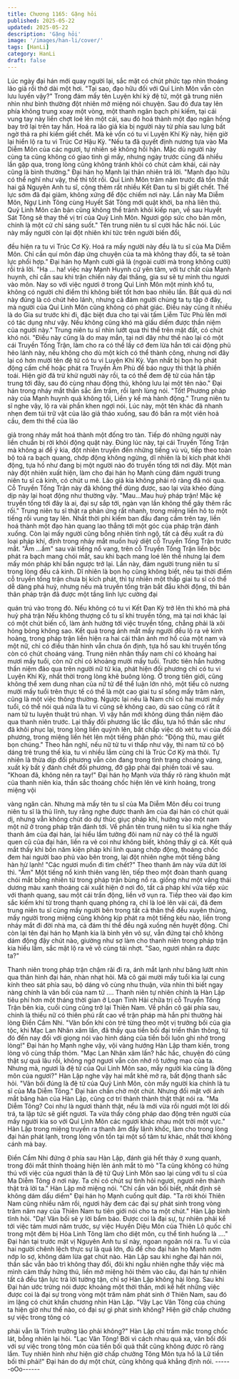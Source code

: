 ```yaml
---
title: Chương 1165: Gặng hỏi
published: 2025-05-22
updated: 2025-05-22
description: 'Gặng hỏi'
image: '/images/han-li/cover/'
tags: [HanLi]
category: HanLi
draft: false
---
```


Lúc ngày đại hán mới quay người lại, sắc mặt có chút phức tạp
nhìn thoáng lão giả rồi thở dài một hơi.
"Tại sao, đạo hữu đối với Quỉ Linh Môn vẫn còn lưu luyến vậy?"
Trong đám mấy tên Luyện khí kỳ đệ tử, một gã trung niên nhìn
như bình thường đột nhiên mở miệng nói chuyện. Sau đó đưa tay
lên phía không trung xoay một vòng, một thanh ngân bạch phi
kiếm, tại cái vung tay này liền chợt loé lên một cái, sau đó hoá
thành một đạo ngân hồng bay trở lại trên tay hắn.
Hoá ra lão giả kia bị người này từ phía sau lưng bất ngờ thả ra
phi kiếm giết chết. Mà kẻ vốn có tu vi Luyện Khí Kỳ này, hiện giờ
lại hiển lộ ra tu vi Trúc Cơ Hậu Kỳ.
"Nếu ta đã quyết định nương tựa vào Ma Diễm Môn của các
ngươi, tự nhiên sẽ không hối hận. Mặc dù người này cùng ta cũng
không có giao tình gì mấy, nhưng ngày trước cũng đã nhiều lần
gặp qua, trong lòng cũng không tránh khỏi có chút cảm khái, cái
này cũng là bình thường." Đại hán họ Mạnh lại thản nhiên trả lời.
"Mạnh đạo hữu có thể nghĩ như vậy, thế thì tốt rồi. Quỉ Linh Môn
trăm năm trước đã tổn thất hai gã Nguyên Anh tu sĩ, cộng thêm
rất nhiều Kết Đan tu sĩ bị giết chết. Thế lực sớm đã đại giảm,
không xứng để độc chiếm nơi này. Lần này Ma Diễm Môn, Ngự
Linh Tông cùng Huyết Sát Tông mới quật khởi, ba nhà liên thủ.
Quỷ Linh Môn căn bản cũng không thể tránh khỏi kiếp nạn, về
sau Huyết Sát Tông sẽ thay thế vị trí của Quỷ Linh Môn. Ngươi
góp sức cho bản môn, chính là một cử chỉ sáng suốt."
Tên trung niên tu sĩ cười hắc hắc nói.
Lúc này mấy người còn lại đột nhiên khí tức trên người biến đổi,

đều hiện ra tu vi Trúc Cơ Kỳ. Hoá ra mấy người này đều là tu sĩ
của Ma Diễm Môn.
Chỉ cần quí môn đáp ứng chuyện của ta mà không thay đổi, ta sẽ
toàn lực phối hợp."
Đại hán họ Mạnh cười giả lả (ngoài cười mà trong không cười) rồi
trả lời.
"Ha … ha! việc này Mạnh Huynh cứ yên tâm, với tư chất của
Mạnh huynh, chỉ cần sau khi trận chiến này đại thắng, gia sư sẽ
tự mình thu ngươi vào môn. Nay so với việc ngươi ở trong Quỉ
Linh Môn một mình khổ tu, không có người chỉ điểm thì không
biết tốt hơn bao nhiêu lần. Bất quá dù nơi này đúng là có chút hẻo
lánh, nhưng cả đám người chúng ta tụ tập ở đây, mà người của
Quỉ Linh Môn cũng không có phát giác. Điều này cũng ít nhiều là
do Gia sư trước khi đi, đặc biệt đưa cho tại vài tấm Liễm Tức Phù
lên mới có tác dụng như vậy. Nếu không cũng khó mà giấu diếm
được thần niệm của người này."
Trung niên tu sĩ nhìn lướt qua thi thể trên mặt đất, có chút khó nói.
"Điều này cũng là do may mắn, tại nơi đây như thế nào lại có một
cái Truyền Tống Trận, làm cho ra có thể lấy cớ đem lừa hắn tới
cái động phủ hẻo lánh này, nếu không cho dù một kích có thể
thành công, nhưng nơi đây lại có hơn mười tên đệ tử có tu vi
Luyện Khí Kỳ. Vạn nhất bị bọn họ phát động cấm chế hoặc phát
ra Truyền Âm Phù để báo nguy thì thật là phiền toái. Hiện giờ đã
trừ khử người này rồi, ta có thể đem đệ tử của hắn tập trung tới
đây, sau đó cùng nhau động thủ, không lưu lại một tên nào."
Đại hán trong nháy mắt thần sắc ầm trầm, rồi lạnh lùng nói.
"Tốt! Phương pháp này của Mạnh huynh quả không tồi, Liền y kế
mà hành động."
Trung niên tu sĩ nghe vậy, lộ ra vài phần khen ngợi nói.
Lúc này, một tên khác đã nhanh nhẹn đem túi trữ vật của lão giả
tháo xuống, sau đó bắn ra một viên hoả cầu, đem thi thể của lão

giả trong nháy mắt hoá thành một đống tro tàn.
Tiếp đó những người này liền chuẩn bị rời khỏi động quật này.
Đúng lúc này, tại cái Truyền Tống Trận mà không ai để ý kia, đột
nhiên truyền đến những tiếng vù vù, tiếp theo toàn bộ toả ra bạch
quang, chớp động không ngừng, dĩ nhiên là bị kích phát khởi
động, tựa hồ như đang bị một người nào đó truyền tống tới nơi
đây.
Một màn này đột nhiên xuất hiện, làm cho đại hán họ Mạnh cùng
đám người trung niên tu sĩ cả kinh, có chút u mê.
Lão giả kia không phải rõ ràng đã nói qua. Cỗ Truyền Tống Trận
này đã không thể dùng được, sao lại vừa khéo đúng dịp này lại
hoạt động như thường vậy.
"Mau…Mau huỷ pháp trận! Mặc kệ truyền tống tới đây là ai, đại
sự sắp tới, ngàn vạn lần không thể gây thêm rắc rối."
Trung niên tu sĩ thật ra phản ứng rất nhanh, trong miệng liền hô to
một tiếng rồi vung tay lên.
Nhất thời phi kiếm ban đầu đang cầm trên tay, liền hoá thành một
đạo hàn quang lao thẳng tới một góc của pháp trận đánh xuống.
Còn lại mấy người cũng bỗng nhiên tỉnh ngộ, tất cả đều xuất ra đủ
loại pháp khí, định trong nháy mắt muốn huỷ diệt cỗ Truyền Tống
Trận trước mắt.
"Ầm …ầm" sau vài tiếng nổ vang, trên cỗ Truyền Tống Trận liền
bộc phát ra bạch mang chói mắt, sau khi bạch mang loé lên thế
nhưng lại đem mấy món pháp khí bắn ngược trở lại.
Lần này, đám người trung niên tu sĩ trong lòng đều cả kinh.
Dĩ nhiên là bọn họ cũng không biết, nếu tại thời điểm cỗ truyền
tống trận chưa bị kích phát, thì tự nhiên một thấp giai tu sĩ có thể
dễ dàng phá huỷ, nhưng nếu mà truyền tống trận bắt đầu khởi
động, thì bản thân pháp trận đã được một tầng linh lực cường đại

quán trú vào trong đó. Nếu không có tu vi Kết Đan Kỳ trở lên thì
khó mà phá huỷ phá trận
Nếu không thượng cổ tu sĩ khi truyền tống, mà tại nơi khác lại có
một chút biến cố, làm ảnh hưởng tới việc truyền tống, chẳng phải
là xôi hỏng bỏng không sao. Kết quả trong ánh mắt mấy người
đều lộ ra vẻ kinh hoảng, trong pháp trận liền hiện ra hai cái thân
ảnh mơ hồ của một nam và một nữ, chỉ có điều thân hình vẫn
chưa ổn định, tựa hồ sau khi truyền tống còn có chút choáng
váng.
Trung niên nhân thấy nam chỉ có khoảng hai mươi mấy tuổi, còn
nữ chỉ có khoảng mười mấy tuổi. Trước tiên hắn hướng thần niệm
đảo qua trên người nữ tử kia, phát hiện đối phương chỉ có tu vi
Luyện Khí Kỳ, nhất thời trong lòng khẽ buông lỏng.
Ở trong tiên giới, cũng không thể xem dung nhan của nữ tử để thể
luận lớn nhỏ, một tiểu cô nương mười mấy tuổi trên thực tế có thể
là một cao giai tu sĩ sống mấy trăm năm, cũng là một việc thông
thường. Ngược lại nếu là Nam chỉ có hai mươi mấy tuổi, có thể
nói quá nửa là tu vi cũng sẽ không cao, dù sao cũng có rất ít nam
tử tu luyện thuật trú nhan.
Vì vậy hắn mới không dùng thần niệm đảo qua thanh niên trước.
Lại thấy đối phương lắc lắc đầu, tựa hồ thần sắc như đã khôi phục
lại, trong lòng liền quýnh lên, bất chấp việc dò xét tu vi của đối
phương, trong miệng liền hét lên một tiếng phân phó:
"Động thủ, mau giết bọn chúng."
Theo hắn nghĩ, nếu nữ tử tu vi thấp như vậy, thì nam tử có bộ
dáng trẻ trung thế kia, tu vi nhiều lắm cũng chỉ là Trúc Cơ Kỳ mà
thôi. Tự nhiên là thừa dịp đối phương vẫn còn đang trong tình
trạng choáng váng, xuất kỳ bất ý đánh chết đối phương, đỡ gặp
phải đại phiền toái về sau.
"Khoan đã, không nên ra tay!"
Đại hán họ Mạnh vừa thấy rõ ràng khuôn mặt của thanh niên kia,
thần sắc thoáng chốc hiện lên vẻ kinh hoảng, trong miệng vội

vàng ngăn cản.
Nhưng mà mấy tên tu sĩ của Ma Diễm Môn đều coi trung niên tu sĩ
là thủ lĩnh, tuy rằng nghe được thanh âm của đại hán có chút quái
dị, nhưng vẫn không chút do dự thúc giục pháp khí, hướng vào
một nam một nữ ở trong pháp trận đánh tới.
Về phần tên trung niên tu sĩ kia nghe thấy thanh âm của đại hán,
lại hiểu lầm tưởng đôi nam nữ này có thể là người quen cũ của
đại hán, liền ra vẻ coi như không biết, không thấy gì cả.
Kết quả mắt thấy khi bốn năm kiện pháp khí linh quang chớp
động, thoáng chốc đem hai người bao phủ vào bên trong, lại đột
nhiên nghe một tiếng băng hàn hừ lạnh!
"Các ngươi muốn đi tìm chết?"
Theo thanh âm này vừa dứt lời thì.
"Ầm"
Một tiếng nổ kinh thiên vang lên, tiếp theo một đoàn thanh quang
chói mắt bỗng nhiên từ trong pháp trận bùng nổ ra. giống như một
vầng thái dương màu xanh thoáng cái xuất hiện ở nơi đó, tất cả
pháp khí vừa tiếp xúc với thanh quang, sau một cái trấn động, liền
vỡ vụn ra.
Tiếp theo vài đạo kim sắc kiếm khí từ trong thanh quang phóng
ra, chỉ là loé lên vài cái, đã đem trung niên tu sĩ cùng mấy người
bên trong tất cả thân thể đều xuyên thủng, mấy người trong miệng
cũng không kịp phát ra một tiếng kêu nào, liền trong nháy mắt đi
đời nhà ma, cả đám thi thể đều ngã xuống nền huyệt động.
Chỉ còn lại tên đại hán họ Mạnh kia là bình yên vô sự, vẫn đứng
tại chỗ không dám động đậy chút nào, giường như sợ làm cho
thanh niên trong pháp trận kia hiểu lầm, sắc mặt lộ ra vẻ vô cùng
tái nhợt.
"Sao, ngươi nhân ra được ta?"

Thanh niên trong pháp trận chậm rãi đi ra, ánh mắt lạnh như băng
lướt nhìn qua thân hình đại hán, nhàn nhạt hỏi. Mà cô gái mười
mấy tuổi kia lại cung kính theo sát phía sau, bộ dáng vô cùng nhu
thuận, vừa nhìn thì biết ngay nàng chính là vãn bối của nam tử ….
Thanh niên tự nhiên chính là Hàn Lập tiêu phí hơn một tháng thời
gian ở Loạn Tinh Hải chữa trị cỗ Truyền Tống Trận bên kia, cuối
cùng cũng trở lại Thiên Nam.
Về phần cô gái phía sau, chính là thiếu nữ có thiên phú rất cao về
trận pháp mà hắn phi thường hài lòng Điền Cầm Nhi.
"Vãn bốn khi còn trẻ từng theo một vị trưởng bối của gia tộc, khi
Mạc Lan Nhân xâm lấn, đã thấy qua tiền bối đại triển thần thông,
từ đó đến nay đối với giọng nói vào hình dáng của tiền bối luôn
ghi nhớ trong lòng!"
Đại hán họ Mạnh nghe vậy, vội vàng hướng Hàn Lập tham kiến,
trong lòng vô cùng thấp thỏm.
"Mạc Lan Nhân xâm lấn? hắc hắc, chuyện đó cũng thật sự quá
lâu rồi, không ngờ ngươi vẫn còn nhớ rõ tướng mạo của ta.
Nhưng mà, ngươi là đệ tử của Qui Linh Môn sao, mấy người kia
cũng là đông môn của ngươi?" Hàn Lập nghe vậy hai mắt khẽ mở
ra, bất động thanh sắc hỏi.
"Vãn bối đúng là đệ tử của Quỷ Linh Môn, còn mấy người kia
chính là tu sĩ của Ma Diễm Tông."
Đại hán chần chờ một chút. Nhưng đối mặt với ánh mắt băng hàn
của Hàn Lập, cũng cơ trí thành thành thật thật nói ra.
"Ma Diễm Tông? Coi như là ngươi thành thật, nếu là mới vừa rồi
ngươi một lời dối trá, ta lập tức sẽ giết ngươi. Ta vừa thấy công
pháp dao động trên người của mấy người kia so với Quỉ Linh Môn
các ngươi khác nhau một trời một vực."
Hàn Lập trong miệng truyền ra thanh âm đầy lãnh khốc, làm cho
trong lòng đại hán phát lạnh, trong lòng vốn tồn tại một số tâm tư
khác, nhất thời không cánh mà bay.

Điền Cầm Nhi đứng ở phía sau Hàn Lập, đánh giá hết thảy ở
xung quanh, trong đôi mắt thỉnh thoảng hiện lên ánh mắt tò mò
"Ta cũng không có hứng thú với việc của ngươi thân là đệ tử Quỷ
Linh Môn sao lại cùng với tu sĩ của Ma Diễm Tông ở nơi này. Ta
chỉ có chút sự tình hỏi ngươi, ngươi nên thành thật trả lời ta." Hàn
Lập mở miệng nói.
"Chỉ cần vãn bối biết, nhất định sẽ không dám dấu diếm"
Đại hán họ Mạnh cuống quít đáp.
"Ta rời khỏi Thiên Nam cũng nhiều năm rồi, ngươi hãy đem các
đại sự phát sinh trong vòng trăm năm nay của Thiên Nam tu tiên
giới nói cho ta một chút."
Hàn Lập bình tĩnh hỏi.
"Dạ! Vãn bối sẽ y lời bẩm báo. Được coi là đại sự, tự nhiên phải
kể tới việc tám mươi năm trước, sự việc Huyền Diệu Môn của
Thiên Lô quốc chỉ trong một đêm bị Hỏa Linh Tông làm cho diệt
môn, cụ thể tình huống là …."
Đại hán tại trước mặt vị Nguyên Anh tu sĩ này, ngoan ngoãn nói
ra. Tu vi của hai người chênh lệch thực sự là quá lớn, đủ để cho
đại hán họ Mạnh nơm nớp lo sợ, không dám lừa gạt chút nào.
Hàn Lập sau khi nghe đại hán nói, thần sắc vẫn bảo trì không
thay đổi, đôi khi ngẫu nhiên nghe thấy việc mà mình cảm thấy
hứng thú, liền mở miệng hỏi thêm vào câu, đại hán tự nhiên tất cả
đều tận lực trả lời tường tận, chỉ sợ Hàn Lập không hài lòng.
Sau khi Đại hán ước trừng nói được khoảng một thời thần, mới kể
hết những việc được coi là đại sự trong vòng một trăm năm phát
sinh ở Thiên Nam, sau đó im lặng có chút khẩn chương nhìn Hàn
Lập.
"Vậy Lạc Vân Tông của chúng ta hiện giờ như thế nào, có đại sự
gì phát sinh không? Hiện giờ chấp chưởng sự việc trong tông có

phải vẫn là Trình trưởng lão phải không?" Hàn Lập chỉ trầm mặc
trong chốc lát, bỗng nhiên lại hỏi.
"Lạc Vân Tông! Bởi vì cách nhau quá xa, vãn bối đối với sự việc
trong tông môn của tiền bối quả thất cũng không được rõ ràng
lắm. Tuy nhiên hình như hiện giờ chấp chưởng Tông Môn tựa hồ
là Lữ tiền bối thì phải!"
Đại hán do dự một chút, cũng không quá khẳng định nói.
------oOo------
